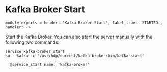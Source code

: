 
# Kafka Broker Start

    module.exports = header: 'Kafka Broker Start', label_true: 'STARTED', handler: ->

Start the Kafka Broker. You can also start the server manually with the
following two commands:

```
service kafka-broker start
su - kafka -c '/usr/hdp/current/kafka-broker/bin/kafka start'
```

      @service_start name: 'kafka-broker'
